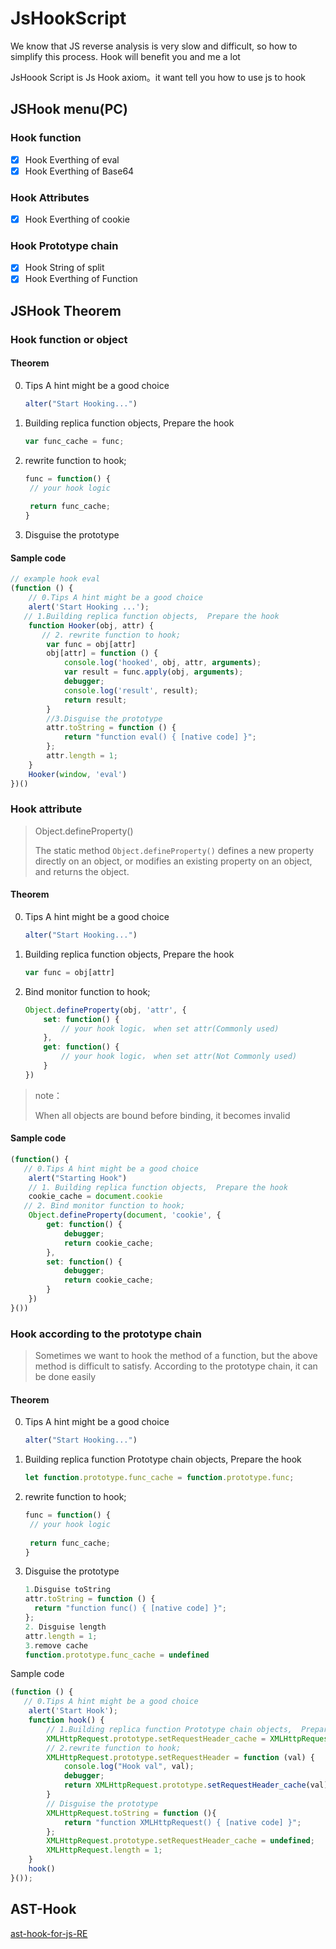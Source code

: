 # JsHookScript

We know that JS reverse analysis is very slow and difficult, so how to simplify this process.
Hook will benefit you and me a lot

JsHoook Script is Js Hook axiom。it want tell you how to use js to hook

## JSHook  menu(PC)

### Hook function

- [x] Hook Everthing of eval
- [x] Hook Everthing of Base64

### Hook Attributes

- [x] Hook Everthing of cookie

### Hook Prototype chain

- [x] Hook String of split
- [x] Hook Everthing of Function

## JSHook Theorem

### Hook function or object

#### Theorem

0. Tips A hint might be a good choice

   ```js
   alter("Start Hooking...")
   ```

1. Building replica function objects,  Prepare the hook

   ```js
   var func_cache = func;
   ```

2. rewrite function to hook;

   ```js
   func = function() {
    // your hook logic
    
    return func_cache;
   }
   ```

3. Disguise the prototype

#### Sample code

```js
// example hook eval
(function () {
    // 0.Tips A hint might be a good choice
    alert('Start Hooking ...');
   // 1.Building replica function objects,  Prepare the hook
    function Hooker(obj, attr) {
       // 2. rewrite function to hook;
        var func = obj[attr]
        obj[attr] = function () {
            console.log('hooked', obj, attr, arguments);
            var result = func.apply(obj, arguments);
            debugger;
            console.log('result', result);
            return result;
        }
        //3.Disguise the prototype
        attr.toString = function () {
            return "function eval() { [native code] }";
        };
        attr.length = 1;
    }
    Hooker(window, 'eval')
})()
```

### Hook attribute

> Object.defineProperty()
>
> The static method `Object.defineProperty()` defines a new property directly on an object, or modifies an existing property on an object, and returns the object.

#### Theorem

0. Tips A hint might be a good choice

   ```js
   alter("Start Hooking...")
   ```

1. Building replica function objects,  Prepare the hook

   ```js
   var func = obj[attr]
   ```

2. Bind monitor function to hook;

   ```js
   Object.defineProperty(obj, 'attr', {
       set: function() {
           // your hook logic， when set attr(Commonly used)
       },
       get: function() {
           // your hook logic， when set attr(Not Commonly used)
       }
   })
   ```

> note：
>
> When all objects are bound before binding, it becomes invalid

#### Sample code

```js
(function() {
   // 0.Tips A hint might be a good choice
    alert("Starting Hook")
    // 1. Building replica function objects,  Prepare the hook
    cookie_cache = document.cookie
   // 2. Bind monitor function to hook;
    Object.defineProperty(document, 'cookie', {
        get: function() {
            debugger;
            return cookie_cache;
        },
        set: function() {
            debugger;
            return cookie_cache;
        }
    })
}())
```

### Hook according to the prototype chain

> Sometimes we want to hook the method of a function, but the above method is difficult to satisfy. According to the prototype chain, it can be done easily

#### Theorem

0. Tips A hint might be a good choice

   ```js
   alter("Start Hooking...")
   ```

1. Building replica function Prototype chain objects,  Prepare the hook

   ```js
   let function.prototype.func_cache = function.prototype.func;
   ```

2. rewrite function to hook;

   ```js
   func = function() {
    // your hook logic
    
    return func_cache;
   }
   ```

3. Disguise the prototype

   ```js
   1.Disguise toString
   attr.toString = function () {
     return "function func() { [native code] }";
   };
   2. Disguise length
   attr.length = 1;
   3.remove cache
   function.prototype.func_cache = undefined
   ```

Sample code

```js
(function () {
   // 0.Tips A hint might be a good choice
    alert('Start Hook');
    function hook() {
        // 1.Building replica function Prototype chain objects,  Prepare the hook
        XMLHttpRequest.prototype.setRequestHeader_cache = XMLHttpRequest.prototype.setRequestHeader;
        // 2.rewrite function to hook;
        XMLHttpRequest.prototype.setRequestHeader = function (val) {
            console.log("Hook val", val);
            debugger;
            return XMLHttpRequest.prototype.setRequestHeader_cache(val);
        }
        // Disguise the prototype
        XMLHttpRequest.toString = function (){
            return "function XMLHttpRequest() { [native code] }";
        };
        XMLHttpRequest.prototype.setRequestHeader_cache = undefined;
        XMLHttpRequest.length = 1;
    }
    hook()
}());
```


## AST-Hook

[ast-hook-for-js-RE](https://github.com/JSREI/ast-hook-for-js-RE)